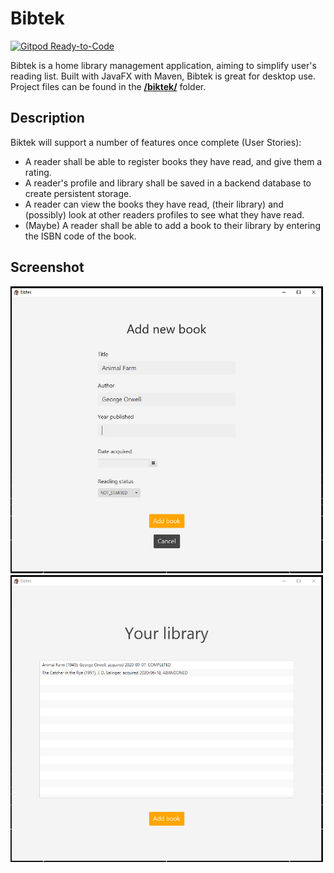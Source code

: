 # Bibtek
[![Gitpod Ready-to-Code](https://img.shields.io/badge/Gitpod-Ready--to--Code-magenta?logo=gitpod)](https://gitpod.idi.ntnu.no/#https://gitlab.stud.idi.ntnu.no/it1901/groups-2020/gr2021/gr2021)

Bibtek is a home library management application, aiming to simplify user's reading list. Built with JavaFX with Maven, Bibtek is great for desktop use. Project files can be found in the [**/biktek/**](/bibtek) folder.

## Description

Biktek will support a number of features once complete (User Stories):
- A reader shall be able to register books they have read, and give them a rating.
- A reader's profile and library shall be saved in a backend database to create persistent storage.
- A reader can view the books they have read, (their library) and (possibly) look at other readers profiles to see what they have read.
- (Maybe) A reader shall be able to add a book to their library by entering the ISBN code of the book.

## Screenshot
<img src="promo.png" width="500">
<img src="promo2.png" width="500">